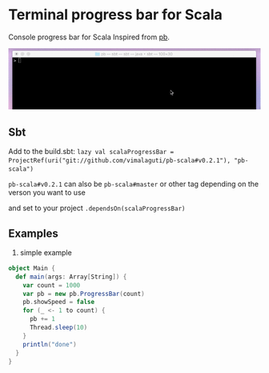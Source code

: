 # Terminal progress bar for Scala

Console progress bar for Scala Inspired from [pb](http://github.com/cheggaaa/pb).

![Screenshot](https://github.com/a8m/pb-scala/blob/master/gif/pb_rec.gif)

## Sbt

Add to the build.sbt:
`lazy val scalaProgressBar = ProjectRef(uri("git://github.com/vimalaguti/pb-scala#v0.2.1"), "pb-scala")`

`pb-scala#v0.2.1` can also be `pb-scala#master` or other tag depending on the verson you want to use

and set to your project `.dependsOn(scalaProgressBar)`


## Examples
1. simple example
```scala
object Main {
  def main(args: Array[String]) {
    var count = 1000
    var pb = new pb.ProgressBar(count)
    pb.showSpeed = false
    for (_ <- 1 to count) {
      pb += 1
      Thread.sleep(10)
    }
    println("done")
  }
}
```
